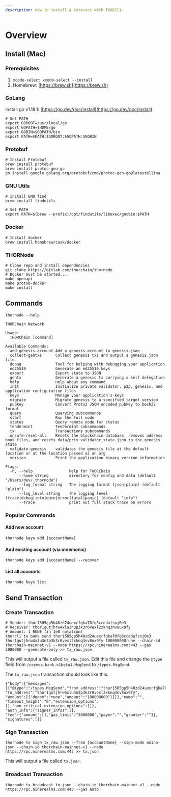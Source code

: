 ```yaml
---
description: How to install & interact with THORCli.
---
```


# Overview

## Install (Mac)

### Prerequisites

1. `xcode-select xcode-select --install`
2. Homebrew: [https://brew.sh](https://brew.sh)

### GoLang

Install go v1.18.1: [https://go.dev/doc/install](https://go.dev/doc/install)

```shell
# Set PATH
export GOROOT=/usr/local/go
export GOPATH=$HOME/go
export GOBIN=$GOPATH/bin
export PATH=$PATH:$GOROOT:$GOPATH:$GOBIN
```

### Protobuf

```shell
# Install Protobuf
brew install protobuf
brew install protoc-gen-go
go install google.golang.org/protobuf/cmd/protoc-gen-go@latestellina
```

### GNU Utils

```shell
# Install GNU find
brew install findutils

# Set PATH
export PATH=$(brew --prefix)/opt/findutils/libexec/gnubin:$PATH
```

### Docker

```shell
# Install docker
brew install homebrew/cask/docker
```

### THORNode

```shell
# Clone repo and install dependencies
git clone https://gitlab.com/thorchain/thornode
# Docker must be started...
make openapi
make protob-docker
make install
```

## Commands

`thornode --help`

```
THORChain Network

Usage:
  THORChain [command]

Available Commands:
  add-genesis-account Add a genesis account to genesis.json
  collect-gentxs      Collect genesis txs and output a genesis.json file
  debug               Tool for helping with debugging your application
  ed25519             Generate an ed25519 keys
  export              Export state to JSON
  gentx               Generate a genesis tx carrying a self delegation
  help                Help about any command
  init                Initialize private validator, p2p, genesis, and application configuration files
  keys                Manage your application's keys
  migrate             Migrate genesis to a specified target version
  pubkey              Convert Proto3 JSON encoded pubkey to bech32 format
  query               Querying subcommands
  start               Run the full node
  status              Query remote node for status
  tendermint          Tendermint subcommands
  tx                  Transactions subcommands
  unsafe-reset-all    Resets the blockchain database, removes address book files, and resets data/priv_validator_state.json to the genesis state
  validate-genesis    validates the genesis file at the default location or at the location passed as an arg
  version             Print the application binary version information

Flags:
  -h, --help                help for THORChain
      --home string         directory for config and data (default "/Users/dev/.thornode")
      --log_format string   The logging format (json|plain) (default "plain")
      --log_level string    The logging level (trace|debug|info|warn|error|fatal|panic) (default "info")
      --trace               print out full stack trace on errors
```

### Popular Commands

#### Add new account

```
thornode keys add {accountName}
```

#### Add existing account (via mnemonic)

```
thornode keys add {accountName} --recover
```

#### List all accounts

```
thornode keys list
```

## Send Transaction

### Create Transaction

```
# Sender: thor1505gp5h48zd24uexrfgka70fg8ccedafsnj0e3
# Receiver: thor1gutjhrw4xlu3n3p3k3r0vexl2xknq3nv8ux9fy
# Amount: 1 RUNE (in 1e8 notation)
thorcli tx bank send thor1505gp5h48zd24uexrfgka70fg8ccedafsnj0e3 thor1gutjhrw4xlu3n3p3k3r0vexl2xknq3nv8ux9fy 100000000rune --chain-id thorchain-mainnet-v1 --node https://rpc.ninerealms.com:443 --gas 3000000 --generate-only >> tx_raw.json
```

This will output a file called `tx_raw.json`. Edit this file and change the `@type` field from `/cosmos.bank.v1beta1.MsgSend` to `/types.MsgSend`.

The `tx_raw.json` transaction should look like this:

```
{"body":{"messages":[{"@type":"/types.MsgSend","from_address":"thor1505gp5h48zd24uexrfgka70fg8ccedafsnj0e3",
"to_address":"thor1gutjhrw4xlu3n3p3k3r0vexl2xknq3nv8ux9fy",
"amount":[{"denom":"rune","amount":"100000000"}]}],"memo":"",
"timeout_height":"0","extension_options":[],"non_critical_extension_options":[]},
"auth_info":{"signer_infos":[],
"fee":{"amount":[],"gas_limit":"3000000","payer":"","granter":""}},
"signatures":[]}
```

### Sign Transaction

```
thornode tx sign tx_raw.json --from {accountName} --sign-mode amino-json --chain-id thorchain-mainnet-v1 --node https://rpc.ninerealms.com:443 >> tx.json
```

This will output a file called `tx.json`.

### Broadcast Transaction

```
thornode tx broadcast tx.json --chain-id thorchain-mainnet-v1 --node https://rpc.ninerealms.com:443 --gas auto
```
